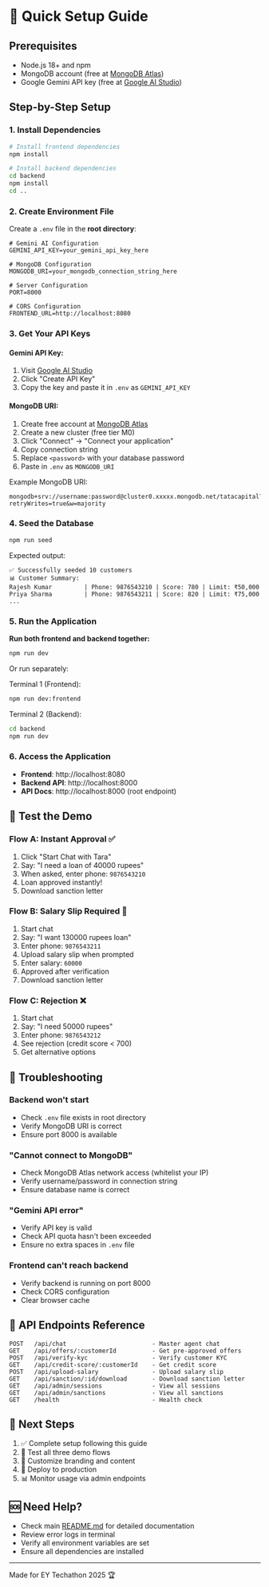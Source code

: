 # 🚀 Quick Setup Guide

## Prerequisites

- Node.js 18+ and npm
- MongoDB account (free at [MongoDB Atlas](https://www.mongodb.com/cloud/atlas))
- Google Gemini API key (free at [Google AI Studio](https://makersuite.google.com/app/apikey))

## Step-by-Step Setup

### 1. Install Dependencies

```bash
# Install frontend dependencies
npm install

# Install backend dependencies
cd backend
npm install
cd ..
```

### 2. Create Environment File

Create a `.env` file in the **root directory**:

```env
# Gemini AI Configuration
GEMINI_API_KEY=your_gemini_api_key_here

# MongoDB Configuration
MONGODB_URI=your_mongodb_connection_string_here

# Server Configuration
PORT=8000

# CORS Configuration
FRONTEND_URL=http://localhost:8080
```

### 3. Get Your API Keys

#### Gemini API Key:
1. Visit [Google AI Studio](https://makersuite.google.com/app/apikey)
2. Click "Create API Key"
3. Copy the key and paste it in `.env` as `GEMINI_API_KEY`

#### MongoDB URI:
1. Create free account at [MongoDB Atlas](https://www.mongodb.com/cloud/atlas)
2. Create a new cluster (free tier M0)
3. Click "Connect" → "Connect your application"
4. Copy connection string
5. Replace `<password>` with your database password
6. Paste in `.env` as `MONGODB_URI`

Example MongoDB URI:
```
mongodb+srv://username:password@cluster0.xxxxx.mongodb.net/tatacapital?retryWrites=true&w=majority
```

### 4. Seed the Database

```bash
npm run seed
```

Expected output:
```
✅ Successfully seeded 10 customers
📊 Customer Summary:
Rajesh Kumar         | Phone: 9876543210 | Score: 780 | Limit: ₹50,000
Priya Sharma         | Phone: 9876543211 | Score: 820 | Limit: ₹75,000
...
```

### 5. Run the Application

**Run both frontend and backend together:**
```bash
npm run dev
```

Or run separately:

Terminal 1 (Frontend):
```bash
npm run dev:frontend
```

Terminal 2 (Backend):
```bash
cd backend
npm run dev
```

### 6. Access the Application

- **Frontend**: http://localhost:8080
- **Backend API**: http://localhost:8000
- **API Docs**: http://localhost:8000 (root endpoint)

## 🧪 Test the Demo

### Flow A: Instant Approval ✅
1. Click "Start Chat with Tara"
2. Say: "I need a loan of 40000 rupees"
3. When asked, enter phone: `9876543210`
4. Loan approved instantly!
5. Download sanction letter

### Flow B: Salary Slip Required 📄
1. Start chat
2. Say: "I want 130000 rupees loan"
3. Enter phone: `9876543211`
4. Upload salary slip when prompted
5. Enter salary: `60000`
6. Approved after verification
7. Download sanction letter

### Flow C: Rejection ❌
1. Start chat
2. Say: "I need 50000 rupees"
3. Enter phone: `9876543212`
4. See rejection (credit score < 700)
5. Get alternative options

## 🐛 Troubleshooting

### Backend won't start
- Check `.env` file exists in root directory
- Verify MongoDB URI is correct
- Ensure port 8000 is available

### "Cannot connect to MongoDB"
- Check MongoDB Atlas network access (whitelist your IP)
- Verify username/password in connection string
- Ensure database name is correct

### "Gemini API error"
- Verify API key is valid
- Check API quota hasn't been exceeded
- Ensure no extra spaces in `.env` file

### Frontend can't reach backend
- Verify backend is running on port 8000
- Check CORS configuration
- Clear browser cache

## 📝 API Endpoints Reference

```
POST   /api/chat                        - Master agent chat
GET    /api/offers/:customerId          - Get pre-approved offers
POST   /api/verify-kyc                  - Verify customer KYC
GET    /api/credit-score/:customerId    - Get credit score
POST   /api/upload-salary               - Upload salary slip
GET    /api/sanction/:id/download       - Download sanction letter
GET    /api/admin/sessions              - View all sessions
GET    /api/admin/sanctions             - View all sanctions
GET    /health                          - Health check
```

## 🎯 Next Steps

1. ✅ Complete setup following this guide
2. 🧪 Test all three demo flows
3. 🎨 Customize branding and content
4. 🚀 Deploy to production
5. 📊 Monitor usage via admin endpoints

## 🆘 Need Help?

- Check main [README.md](./README.md) for detailed documentation
- Review error logs in terminal
- Verify all environment variables are set
- Ensure all dependencies are installed

---

Made for EY Techathon 2025 🏆
